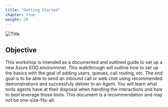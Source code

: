 ```yaml
---
title: "Getting Started"
chapter: true
weight: 20
---
```


![Title](/images/GettingStarted.jpg)
## Objective

This workshop is intended as a documented and outlined guide to set up a new Azure EOD environmnet. This walkthrough will outline how to set up the basics with the goal of adding users, queues, call routing, etc. The end goal is to be able to send an inbound call or web chat using recommended demonstrations and successfuly deliver to an Agent. You will learn what tools agents have at their disposal when handling the interactions and how to best leverage those tools. This document is a recommendation and may not be one-size-fits-all.



